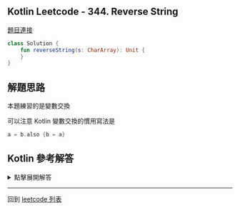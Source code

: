 ## Kotlin Leetcode - 344. Reverse String

[題目連接](https://leetcode.com/problems/reverse-string/)

```kotlin
class Solution {
    fun reverseString(s: CharArray): Unit {
    }
}
```

## 解題思路

本題練習的是變數交換

可以注意 Kotlin 變數交換的慣用寫法是

```kotlin
a = b.also {b = a}
```

## Kotlin 參考解答


<details>
  <summary>點擊展開解答</summary>

```kotlin
class Solution {
    fun reverseString(s: CharArray): Unit {
        for (i in 0..s.lastIndex / 2) {
            s[i] = s[s.lastIndex - i].also { s[s.lastIndex - i] = s[i] }
        }
    }
}
```

</details>

------

回到 [leetcode 列表](index.md)
